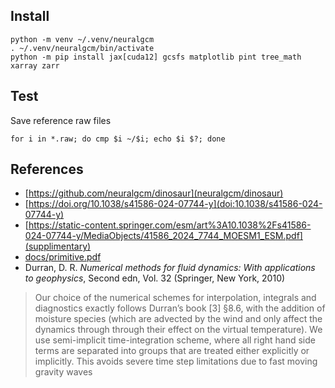 ## Install

```
python -m venv ~/.venv/neuralgcm
. ~/.venv/neuralgcm/bin/activate
python -m pip install jax[cuda12] gcsfs matplotlib pint tree_math xarray zarr
```

## Test

Save reference raw files

```
for i in *.raw; do cmp $i ~/$i; echo $i $?; done
```
## References

- [https://github.com/neuralgcm/dinosaur](neuralgcm/dinosaur)
- [https://doi.org/10.1038/s41586-024-07744-y](doi:10.1038/s41586-024-07744-y)
- [https://static-content.springer.com/esm/art%3A10.1038%2Fs41586-024-07744-y/MediaObjects/41586_2024_7744_MOESM1_ESM.pdf](supplimentary)
- [docs/primitive.pdf](docs/primitive.pdf)
- Durran, D. R. *Numerical methods for fluid dynamics: With applications to geophysics*, Second edn, Vol. 32 (Springer, New York, 2010)

> Our choice of the numerical schemes for interpolation, integrals and
> diagnostics exactly follows Durran’s book [3] §8.6, with the
> addition of moisture species (which are advected by the wind and
> only affect the dynamics through through their effect on the virtual
> temperature). We use semi-implicit time-integration scheme, where
> all right hand side terms are separated into groups that are treated
> either explicitly or implicitly. This avoids severe time step
> limitations due to fast moving gravity waves
